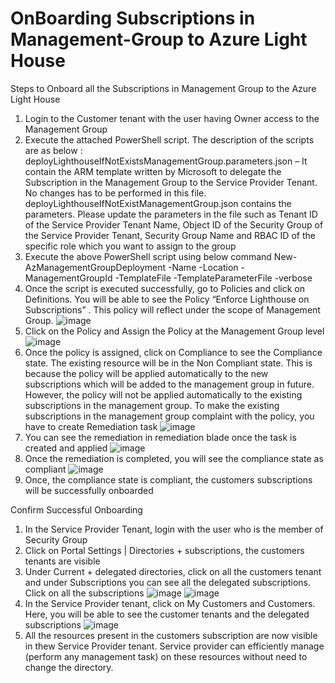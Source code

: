 # OnBoarding Subscriptions in Management-Group to Azure Light House
Steps to Onboard all the Subscriptions in Management Group to the Azure Light House

1)	Login to the Customer tenant with the user having Owner access to the Management Group
2)	Execute the attached PowerShell script. The description of the scripts are as below : 
deployLighthouseIfNotExistsManagementGroup.parameters.json – It contain the ARM template written by Microsoft to delegate the Subscription in the Management Group to the Service Provider Tenant. No changes has to be performed in this file.
deployLighthouseIfNotExistManagementGroup.json contains the parameters. Please update the parameters in the file such as Tenant ID of the Service Provider Tenant Name, Object ID of the Security Group of the Service Provider Tenant, Security Group Name and RBAC ID of the specific role which you want to assign to the group
3)	Execute the above PowerShell script using below command
New-AzManagementGroupDeployment -Name <DeploymentName> -Location <location> -ManagementGroupId <ManagementGroupName> -TemplateFile <path to file> -TemplateParameterFile <path to parameter file> -verbose
4)	Once the script is executed successfully, go to Policies and click on Definitions. You will be able to see the Policy “Enforce Lighthouse on Subscriptions” . This policy will reflect under the scope of Management Group.
![image](https://github.com/user-attachments/assets/cefc1916-7434-4c7f-be03-cd0a0070a6b3)
5) Click on the Policy and Assign the Policy at the Management Group level
   ![image](https://github.com/user-attachments/assets/ae45e653-f828-4248-bb0d-674309c9e8ac)
6) Once the policy is assigned, click on Compliance to see the Compliance state. The existing resource will be in the Non Compliant state. This is because the policy will be applied automatically to the new subscriptions which will be added to the management group in future. However, the policy will not be applied automatically to the existing subscriptions in the management group. To make the existing subscriptions in the management group complaint with the policy, you have to create Remediation task
   ![image](https://github.com/user-attachments/assets/271a228a-c5fb-4cc2-ad30-e90b0c004bff)
7) You can see the remediation in remediation blade once the task is created and applied
   ![image](https://github.com/user-attachments/assets/d9f727f0-cddb-46ab-aa5d-82e4b756d934)
8) Once the remediation is completed, you will see the compliance state as compliant
   ![image](https://github.com/user-attachments/assets/9f6474b3-49aa-406c-89d9-dbd559777603)
9) Once, the compliance state is compliant, the customers subscriptions will be successfully onboarded

Confirm Successful Onboarding
1)	In the Service Provider Tenant, login with the user who is the member of Security Group
2)	Click on Portal Settings | Directories + subscriptions, the customers tenants are visible
3)	Under Current + delegated directories, click on all the customers tenant and under Subscriptions you can see all the delegated subscriptions. Click on all the      subscriptions
![image](https://github.com/user-attachments/assets/e5b7e7ca-742c-4eaf-90ef-ab1a83d5b400)
![image](https://github.com/user-attachments/assets/107e7544-825b-4506-934e-f938bdb20952)
4) In the Service Provider tenant, click on My Customers and Customers. Here, you will be able to see the customer tenants and the delegated subscriptions
![image](https://github.com/user-attachments/assets/1dab9dc6-e861-4e42-a76f-5c7fb903ca51)
5) All the resources present in the customers subscription are now visible in thew Service Provider tenant. Service provider can efficiently manage (perform any management task) on these resources without need to change the directory.


